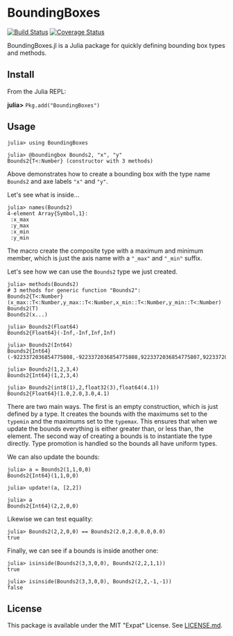# BoundingBoxes

[![Build Status](https://travis-ci.org/voxel8/BoundingBoxes.jl.svg?branch=master)](https://travis-ci.org/voxel8/BoundingBoxes.jl)
[![Coverage Status](https://img.shields.io/coveralls/voxel8/BoundingBoxes.jl.svg)](https://coveralls.io/r/voxel8/BoundingBoxes.jl)

BoundingBoxes.jl is a Julia package for quickly defining bounding box types and methods.

## Install
From the Julia REPL:

**julia>** `Pkg.add("BoundingBoxes")`

## Usage
```
julia> using BoundingBoxes

julia> @boundingbox Bounds2, "x", "y"
Bounds2{T<:Number} (constructor with 3 methods)
```
Above demonstrates how to create a bounding box with the type name `Bounds2` and axe labels `"x"` and `"y"`.

Let's see what is inside...
```
julia> names(Bounds2)
4-element Array{Symbol,1}:
 :x_max
 :y_max
 :x_min
 :y_min

```
The macro create the composite type with a maximum and minimum member, which is just the axis name with a `"_max"` and `"_min"` suffix.

Let's see how we can use the `Bounds2` type we just created.
```
julia> methods(Bounds2)
# 3 methods for generic function "Bounds2":
Bounds2{T<:Number}(x_max::T<:Number,y_max::T<:Number,x_min::T<:Number,y_min::T<:Number)
Bounds2(T)
Bounds2(x...)

julia> Bounds2(Float64)
Bounds2{Float64}(-Inf,-Inf,Inf,Inf)

julia> Bounds2(Int64)
Bounds2{Int64}(-9223372036854775808,-9223372036854775808,9223372036854775807,9223372036854775807)

julia> Bounds2(1,2,3,4)
Bounds2{Int64}(1,2,3,4)

julia> Bounds2(int8(1),2,float32(3),float64(4.1))
Bounds2{Float64}(1.0,2.0,3.0,4.1)
```
There are two main ways. The first is an empty construction, which is just defined by a type. It creates the bounds with the maximums set to the `typemin` and the maximums set to the `typemax`. This ensures that when we update the bounds everything is either greater than, or less than, the element. The second way of creating a bounds is to instantiate the type directly. Type promotion is handled so the bounds all have uniform types.

We can also update the bounds:
```
julia> a = Bounds2(1,1,0,0)
Bounds2{Int64}(1,1,0,0)

julia> update!(a, [2,2])

julia> a
Bounds2{Int64}(2,2,0,0)
```

Likewise we can test equality:
```
julia> Bounds2(2,2,0,0) == Bounds2(2.0,2.0,0.0,0.0)
true
```

Finally, we can see if a bounds is inside another one:
```
julia> isinside(Bounds2(3,3,0,0), Bounds2(2,2,1,1))
true

julia> isinside(Bounds2(3,3,0,0), Bounds2(2,2,-1,-1))
false
```

## License
This package is available under the MIT "Expat" License. See [LICENSE.md](./LICENSE.md).

